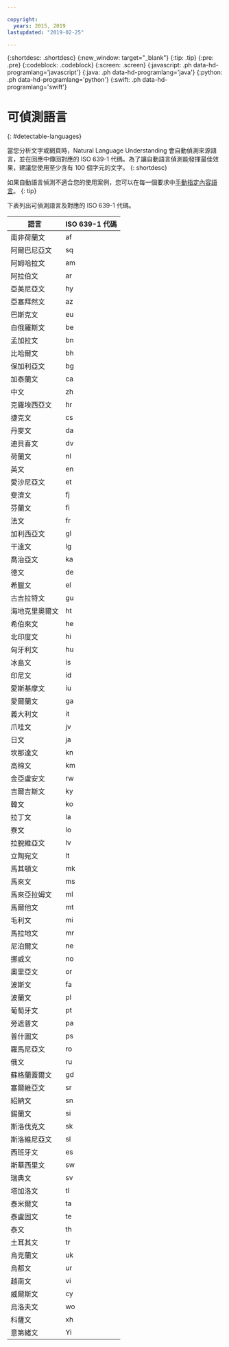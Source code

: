 ```yaml
---

copyright:
  years: 2015, 2019
lastupdated: "2019-02-25"

---
```


{:shortdesc: .shortdesc}
{:new_window: target="_blank"}
{:tip: .tip}
{:pre: .pre}
{:codeblock: .codeblock}
{:screen: .screen}
{:javascript: .ph data-hd-programlang='javascript'}
{:java: .ph data-hd-programlang='java'}
{:python: .ph data-hd-programlang='python'}
{:swift: .ph data-hd-programlang='swift'}

# 可偵測語言
{: #detectable-languages}

當您分析文字或網頁時，Natural Language Understanding 會自動偵測來源語言，並在回應中傳回對應的 ISO 639-1 代碼。為了讓自動語言偵測能發揮最佳效果，建議您使用至少含有 100 個字元的文字。
{: shortdesc}

如果自動語言偵測不適合您的使用案例，您可以在每一個要求中[手動指定內容語言](/docs/services/natural-language-understanding?topic=natural-language-understanding-overriding-language-detection)。
{: tip}

下表列出可偵測語言及對應的 ISO 639-1 代碼。

|語言        |ISO 639-1 代碼|
|------------|------|
|南非荷蘭文|af|
|阿爾巴尼亞文|sq|
|阿姆哈拉文|am|
|阿拉伯文|ar|
|亞美尼亞文|hy|
|亞塞拜然文|az|
|巴斯克文|eu|
|白俄羅斯文|be|
|孟加拉文|bn|
|比哈爾文|bh|
|保加利亞文|bg|
|加泰蘭文|ca|
|中文|zh|
|克羅埃西亞文|hr|
|捷克文|cs|
|丹麥文|da|
|迪貝喜文|dv|
|荷蘭文|nl|
|英文|en|
|愛沙尼亞文|et|
|斐濟文|fj|
|芬蘭文|fi|
|法文|fr|
|加利西亞文|gl|
|干達文|lg|
|喬治亞文|ka|
|德文|de|
|希臘文|el|
|古吉拉特文|gu|
|海地克里奧爾文|ht|
|希伯來文|he|
|北印度文|hi|
|匈牙利文|hu|
|冰島文|is|
|印尼文|id|
|愛斯基摩文|iu|
|愛爾蘭文|ga|
|義大利文|it|
|爪哇文|jv|
|日文|ja|
|坎那達文|kn|
|高棉文|km|
|金亞盧安文|rw|
|吉爾吉斯文|ky|
|韓文|ko|
|拉丁文|la|
|寮文|lo|
|拉脫維亞文|lv|
|立陶宛文|lt|
|馬其頓文|mk|
|馬來文|ms|
|馬來亞拉姆文|ml|
|馬爾他文|mt|
|毛利文|mi|
|馬拉地文|mr|
|尼泊爾文|ne|
|挪威文|no|
|奧里亞文|or|
|波斯文|fa|
|波蘭文|pl|
|葡萄牙文|pt|
|旁遮普文|pa|
|普什圖文|ps|
|羅馬尼亞文|ro|
|俄文|ru|
|蘇格蘭蓋爾文|gd|
|塞爾維亞文|sr|
|紹納文|sn|
|錫蘭文|si|
|斯洛伐克文|sk|
|斯洛維尼亞文|sl|
|西班牙文|es|
|斯華西里文|sw|
|瑞典文|sv|
|塔加洛文|tl|
|泰米爾文|ta|
|泰盧固文|te|
|泰文|th|
|土耳其文|tr|
|烏克蘭文|uk|
|烏都文|ur|
|越南文|vi|
|威爾斯文|cy|
|烏洛夫文|wo|
|科薩文|xh|
|意第緒文|Yi|
